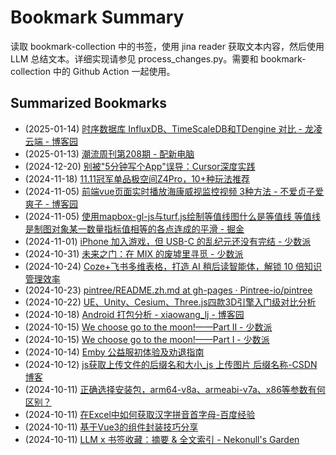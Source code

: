 # Bookmark Summary 
读取 bookmark-collection 中的书签，使用 jina reader 获取文本内容，然后使用 LLM 总结文本。详细实现请参见 process_changes.py。需要和 bookmark-collection 中的 Github Action 一起使用。
    
## Summarized Bookmarks
- (2025-01-14) [时序数据库 InfluxDB、TimeScaleDB和TDengine 对比 - 龙凌云端 - 博客园](202501/2025-01-14-%E6%97%B6%E5%BA%8F%E6%95%B0%E6%8D%AE%E5%BA%93-influxdb%E3%80%81timescaledb%E5%92%8Ctdengine-%E5%AF%B9%E6%AF%94---%E9%BE%99%E5%87%8C%E4%BA%91%E7%AB%AF---%E5%8D%9A%E5%AE%A2%E5%9B%AD.md)
- (2025-01-13) [潮流周刊第208期 - 配新电脑](202501/2025-01-13-%E6%BD%AE%E6%B5%81%E5%91%A8%E5%88%8A%E7%AC%AC208%E6%9C%9F---%E9%85%8D%E6%96%B0%E7%94%B5%E8%84%91.md)
- (2024-12-20) [别被"5分钟写个App"误导：Cursor深度实践](202412/2024-12-20-%E5%88%AB%E8%A2%AB-5%E5%88%86%E9%92%9F%E5%86%99%E4%B8%AAapp-%E8%AF%AF%E5%AF%BC%EF%BC%9Acursor%E6%B7%B1%E5%BA%A6%E5%AE%9E%E8%B7%B5.md)
- (2024-11-18) [11.11冠军单品极空间Z4Pro，10+种玩法推荐](202411/2024-11-18-11.11%E5%86%A0%E5%86%9B%E5%8D%95%E5%93%81%E6%9E%81%E7%A9%BA%E9%97%B4z4pro%EF%BC%8C10%2B%E7%A7%8D%E7%8E%A9%E6%B3%95%E6%8E%A8%E8%8D%90.md)
- (2024-11-05) [前端vue页面实时播放海康威视监控视频 3种方法 - 不爱贞子爱爽子 - 博客园](202411/2024-11-05-%E5%89%8D%E7%AB%AFvue%E9%A1%B5%E9%9D%A2%E5%AE%9E%E6%97%B6%E6%92%AD%E6%94%BE%E6%B5%B7%E5%BA%B7%E5%A8%81%E8%A7%86%E7%9B%91%E6%8E%A7%E8%A7%86%E9%A2%91-3%E7%A7%8D%E6%96%B9%E6%B3%95---%E4%B8%8D%E7%88%B1%E8%B4%9E%E5%AD%90%E7%88%B1%E7%88%BD%E5%AD%90---%E5%8D%9A%E5%AE%A2%E5%9B%AD.md)
- (2024-11-05) [使用mapbox-gl-js与turf.js绘制等值线图什么是等值线 等值线是制图对象某一数量指标值相等的各点连成的平滑 - 掘金](202411/2024-11-05-%E4%BD%BF%E7%94%A8mapbox-gl-js%E4%B8%8Eturf.js%E7%BB%98%E5%88%B6%E7%AD%89%E5%80%BC%E7%BA%BF%E5%9B%BE%E4%BB%80%E4%B9%88%E6%98%AF%E7%AD%89%E5%80%BC%E7%BA%BF-%E7%AD%89%E5%80%BC%E7%BA%BF%E6%98%AF%E5%88%B6%E5%9B%BE%E5%AF%B9%E8%B1%A1%E6%9F%90%E4%B8%80%E6%95%B0%E9%87%8F%E6%8C%87%E6%A0%87%E5%80%BC%E7%9B%B8%E7%AD%89%E7%9A%84%E5%90%84%E7%82%B9%E8%BF%9E%E6%88%90%E7%9A%84%E5%B9%B3%E6%BB%91---%E6%8E%98%E9%87%91.md)
- (2024-11-01) [iPhone 加入游戏，但 USB-C 的乱纪元还没有完结 - 少数派](202411/2024-11-01-iphone-%E5%8A%A0%E5%85%A5%E6%B8%B8%E6%88%8F%EF%BC%8C%E4%BD%86-usb-c-%E7%9A%84%E4%B9%B1%E7%BA%AA%E5%85%83%E8%BF%98%E6%B2%A1%E6%9C%89%E5%AE%8C%E7%BB%93---%E5%B0%91%E6%95%B0%E6%B4%BE.md)
- (2024-10-31) [未来之门：在 MIX 的废墟里寻觅 - 少数派](202410/2024-10-31-%E6%9C%AA%E6%9D%A5%E4%B9%8B%E9%97%A8%EF%BC%9A%E5%9C%A8-mix-%E7%9A%84%E5%BA%9F%E5%A2%9F%E9%87%8C%E5%AF%BB%E8%A7%85---%E5%B0%91%E6%95%B0%E6%B4%BE.md)
- (2024-10-24) [Coze+飞书多维表格，打造 AI 稍后读智能体，解锁 10 倍知识管理效率](202410/2024-10-24-coze%2B%E9%A3%9E%E4%B9%A6%E5%A4%9A%E7%BB%B4%E8%A1%A8%E6%A0%BC%EF%BC%8C%E6%89%93%E9%80%A0-ai-%E7%A8%8D%E5%90%8E%E8%AF%BB%E6%99%BA%E8%83%BD%E4%BD%93%EF%BC%8C%E8%A7%A3%E9%94%81-10-%E5%80%8D%E7%9F%A5%E8%AF%86%E7%AE%A1%E7%90%86%E6%95%88%E7%8E%87.md)
- (2024-10-23) [pintree/README.zh.md at gh-pages · Pintree-io/pintree](202410/2024-10-23-pintree-readme.zh.md-at-gh-pages-%C2%B7-pintree-io-pintree.md)
- (2024-10-22) [UE、Unity、Cesium、Three.js四款3D引擎入门级对比分析](202410/2024-10-22-ue%E3%80%81unity%E3%80%81cesium%E3%80%81three.js%E5%9B%9B%E6%AC%BE3d%E5%BC%95%E6%93%8E%E5%85%A5%E9%97%A8%E7%BA%A7%E5%AF%B9%E6%AF%94%E5%88%86%E6%9E%90.md)
- (2024-10-18) [Android 打包分析 - xiaowang_lj - 博客园](202410/2024-10-18-android-%E6%89%93%E5%8C%85%E5%88%86%E6%9E%90---xiaowang_lj---%E5%8D%9A%E5%AE%A2%E5%9B%AD.md)
- (2024-10-15) [We choose go to the moon!——Part II - 少数派](202410/2024-10-15-we-choose-go-to-the-moon%21%E2%80%94%E2%80%94part-ii---%E5%B0%91%E6%95%B0%E6%B4%BE.md)
- (2024-10-15) [We choose go to the moon!——Part I - 少数派](202410/2024-10-15-we-choose-go-to-the-moon%21%E2%80%94%E2%80%94part-i---%E5%B0%91%E6%95%B0%E6%B4%BE.md)
- (2024-10-14) [Emby 公益服初体验及劝退指南](202410/2024-10-14-emby-%E5%85%AC%E7%9B%8A%E6%9C%8D%E5%88%9D%E4%BD%93%E9%AA%8C%E5%8F%8A%E5%8A%9D%E9%80%80%E6%8C%87%E5%8D%97.md)
- (2024-10-12) [js获取上传文件的后缀名和大小_js 上传图片 后缀名称-CSDN博客](202410/2024-10-12-js%E8%8E%B7%E5%8F%96%E4%B8%8A%E4%BC%A0%E6%96%87%E4%BB%B6%E7%9A%84%E5%90%8E%E7%BC%80%E5%90%8D%E5%92%8C%E5%A4%A7%E5%B0%8F_js-%E4%B8%8A%E4%BC%A0%E5%9B%BE%E7%89%87-%E5%90%8E%E7%BC%80%E5%90%8D%E7%A7%B0-csdn%E5%8D%9A%E5%AE%A2.md)
- (2024-10-11) [正确选择安装包，arm64-v8a、armeabi-v7a、x86等参数有何区别？](202410/2024-10-11-%E6%AD%A3%E7%A1%AE%E9%80%89%E6%8B%A9%E5%AE%89%E8%A3%85%E5%8C%85%EF%BC%8Carm64-v8a%E3%80%81armeabi-v7a%E3%80%81x86%E7%AD%89%E5%8F%82%E6%95%B0%E6%9C%89%E4%BD%95%E5%8C%BA%E5%88%AB%EF%BC%9F.md)
- (2024-10-11) [在Excel中如何获取汉字拼音首字母-百度经验](202410/2024-10-11-%E5%9C%A8excel%E4%B8%AD%E5%A6%82%E4%BD%95%E8%8E%B7%E5%8F%96%E6%B1%89%E5%AD%97%E6%8B%BC%E9%9F%B3%E9%A6%96%E5%AD%97%E6%AF%8D-%E7%99%BE%E5%BA%A6%E7%BB%8F%E9%AA%8C.md)
- (2024-10-11) [基于Vue3的组件封装技巧分享](202410/2024-10-11-%E5%9F%BA%E4%BA%8Evue3%E7%9A%84%E7%BB%84%E4%BB%B6%E5%B0%81%E8%A3%85%E6%8A%80%E5%B7%A7%E5%88%86%E4%BA%AB.md)
- (2024-10-11) [LLM x 书签收藏：摘要 & 全文索引 - Nekonull's Garden](202410/2024-10-11-llm-x-%E4%B9%A6%E7%AD%BE%E6%94%B6%E8%97%8F%EF%BC%9A%E6%91%98%E8%A6%81-%26-%E5%85%A8%E6%96%87%E7%B4%A2%E5%BC%95---nekonull%27s-garden.md)
